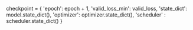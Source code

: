 checkpoint = { 'epoch': epoch + 1, 'valid_loss_min': valid_loss, 'state_dict': model.state_dict(), 'optimizer': optimizer.state_dict(), 'scheduler' : scheduler.state_dict() }
